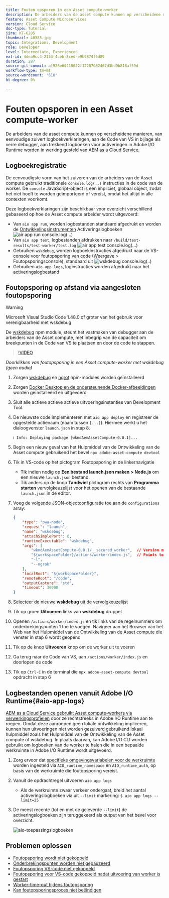 ```yaml
---
title: Fouten opsporen in een Asset compute-worker
description: De arbeiders van de asset compute kunnen op verscheidene manieren, van eenvoudige zuivert logboekverklaringen, aan de Code van VS in bijlage als verre debugger, aan trekkend logboeken voor activeringen in Adobe I/O Runtime worden in werking gesteld van AEM as a Cloud Service.
feature: Asset Compute Microservices
version: Cloud Service
doc-type: Tutorial
jira: KT-6285
thumbnail: 40383.jpg
topic: Integrations, Development
role: Developer
level: Intermediate, Experienced
exl-id: 4dea9cc4-2133-4ceb-8ced-e9b9874f6d89
duration: 287
source-git-commit: af928e60410022f12207082467d3bd9b818af59d
workflow-type: tm+mt
source-wordcount: '618'
ht-degree: 0%

---
```


# Fouten opsporen in een Asset compute-worker

De arbeiders van de asset compute kunnen op verscheidene manieren, van eenvoudige zuivert logboekverklaringen, aan de Code van VS in bijlage als verre debugger, aan trekkend logboeken voor activeringen in Adobe I/O Runtime worden in werking gesteld van AEM as a Cloud Service.

## Logboekregistratie

De eenvoudigste vorm van het zuiveren van de arbeiders van de Asset compute gebruikt traditionele `console.log(..)` instructies in de code van de worker. De `console` JavaScript-object is een impliciet, globaal object, zodat het niet hoeft te worden geïmporteerd of vereist, omdat het altijd in alle contexten voorkomt.

Deze logboekverklaringen zijn beschikbaar voor overzicht verschillend gebaseerd op hoe de Asset compute arbeider wordt uitgevoerd:

+ Van `aio app run`, worden logbestanden standaard afgedrukt en worden de [Ontwikkelingsinstrumenten](../develop/development-tool.md) Activeringslogboeken
  ![air app run console.log(...)](./assets/debug/console-log__aio-app-run.png)
+ Van `aio app test`, logbestanden afdrukken naar `/build/test-results/test-worker/test.log`
  ![air app test console.log(...)](./assets/debug/console-log__aio-app-test.png)
+ Gebruiken `wskdebug`, worden logboekinstructies afgedrukt naar de VS-console voor foutopsporing van code (Weergave > Foutopsporingsconsole), standaard uit
  ![wskdebug console.log(..)](./assets/debug/console-log__wskdebug.png)
+ Gebruiken `aio app logs`, loginstructies worden afgedrukt naar het activeringslogbestand

## Foutopsporing op afstand via aangesloten foutopsporing

>[!WARNING]
>
>Microsoft Visual Studio Code 1.48.0 of groter van het gebruik voor verenigbaarheid met wskdebug

De [wskdebug](https://www.npmjs.com/package/@openwhisk/wskdebug) npm module, steunt het vastmaken van debugger aan de arbeiders van de Asset compute, met inbegrip van de capaciteit om breekpunten in de Code van VS te plaatsen en door de code te stappen.

>[!VIDEO](https://video.tv.adobe.com/v/40383?quality=12&learn=on)

_Doorklikken van foutopsporing in een Asset compute-worker met wskdebug (geen audio)_

1. Zorgen [wskdebug](../set-up/development-environment.md#wskdebug) en [ngrot](../set-up/development-environment.md#ngork) npm-modules worden geïnstalleerd
1. Zorgen [Docker Desktop en de ondersteunende Docker-afbeeldingen](../set-up/development-environment.md#docker) worden geïnstalleerd en uitgevoerd
1. Sluit alle actieve actieve actieve uitvoeringsinstanties van Development Tool.
1. De nieuwste code implementeren met `aio app deploy`  en registreer de opgestelde actienaam (naam tussen `[...]`). Hiermee werkt u het dialoogvenster `launch.json` in stap 8.

   ```
   ℹ Info: Deploying package [wkndAemAssetCompute-0.0.1]...
   ```


1. Begin een nieuw geval van het Hulpmiddel van de Ontwikkeling van de Asset compute gebruikend het bevel `npx adobe-asset-compute devtool`
1. Tik in VS-code op het pictogram Foutopsporing in de linkernavigatie
   + Tik indien nodig op __Een bestand launch.json maken > Node.js__ om een nieuwe `launch.json` bestand.
   + Tik anders op de knop __Tandwiel__ pictogram rechts van __Programma starten__ vervolgkeuzelijst voor het openen van de bestaande `launch.json` in de editor.
1. Voeg de volgende JSON-objectconfiguratie toe aan de `configurations` array:

   ```json
   {
       "type": "pwa-node",
       "request": "launch",
       "name": "wskdebug",
       "attachSimplePort": 0,
       "runtimeExecutable": "wskdebug",
       "args": [
           "wkndAemAssetCompute-0.0.1/__secured_worker",  // Version must match your Asset Compute worker's version
           "${workspaceFolder}/actions/worker/index.js",  // Points to your worker
           "-l",
           "--ngrok"
       ],
       "localRoot": "${workspaceFolder}",
       "remoteRoot": "/code",
       "outputCapture": "std",
       "timeout": 30000
   }
   ```

1. Selecteer de nieuwe __wskdebug__ uit de vervolgkeuzelijst
1. Tik op groen __Uitvoeren__ links van __wskdebug__ druppel
1. Openen `/actions/worker/index.js` en tik links van de regelnummers om onderbrekingspunten 1 toe te voegen. Navigeer aan het Browser van het Web van het Hulpmiddel van de Ontwikkeling van de Asset compute die venster in stap 6 wordt geopend
1. Tik op de knop __Uitvoeren__ knop om de worker uit te voeren
1. Ga terug naar de Code van VS, aan `/actions/worker/index.js` en doorlopen de code
1. Tik op `Ctrl-C` in de terminal die `npx adobe-asset-compute devtool` opdracht in stap 6

## Logbestanden openen vanuit Adobe I/O Runtime{#aio-app-logs}

[AEM as a Cloud Service gebruikt Asset compute-workers via verwerkingsprofielen](../deploy/processing-profiles.md) door ze rechtstreeks in Adobe I/O Runtime aan te roepen. Omdat deze aanroepen geen lokale ontwikkeling impliceren, kunnen hun uitvoeringen niet worden gezuiverd gebruikend lokaal hulpmiddel zoals het Hulpmiddel van de Ontwikkeling van de Asset compute of wskdebug. In plaats daarvan, kan Adobe I/O CLI worden gebruikt om logboeken van de worker te halen die in een bepaalde werkruimte in Adobe I/O Runtime wordt uitgevoerd.

1. Zorg ervoor dat [specifieke omgevingsvariabelen voor de werkruimte](../deploy/runtime.md) worden ingesteld via `AIO_runtime_namespace` en `AIO_runtime_auth`, op basis van de werkruimte die foutopsporing vereist.
1. Vanuit de opdrachtregel uitvoeren `aio app logs`
   + Als de werkruimte zwaar verkeer ondergaat, breid het aantal activeringslogboeken via uit `--limit` markering:
     `$ aio app logs --limit=25`
1. De meest recente (tot en met de geleverde `--limit`) de activeringslogboeken zijn teruggekeerd als output van het bevel voor overzicht.

   ![aio-toepassingslogboeken](./assets/debug/aio-app-logs.png)

## Problemen oplossen

+ [Foutopsporing wordt niet gekoppeld](../troubleshooting.md#debugger-does-not-attach)
+ [Onderbrekingspunten worden niet gepauzeerd](../troubleshooting.md#breakpoints-no-pausing)
+ [Foutopsporing VS-code niet gekoppeld](../troubleshooting.md#vs-code-debugger-not-attached)
+ [Foutopsporing voor VS-code gekoppeld nadat uitvoering van worker is gestart](../troubleshooting.md#vs-code-debugger-attached-after-worker-execution-began)
+ [Worker-time-out tijdens foutopsporing](../troubleshooting.md#worker-times-out-while-debugging)
+ [Kan foutopsporingsproces niet beëindigen](../troubleshooting.md#cannot-terminate-debugger-process)
